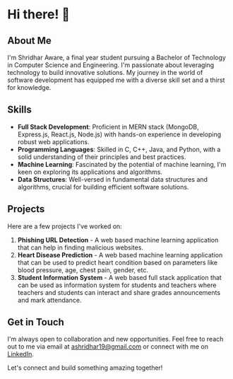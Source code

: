 # Hi there! 👋

## About Me

I'm Shridhar Aware, a final year student pursuing a Bachelor of Technology in Computer Science and Engineering. I'm passionate about leveraging technology to build innovative solutions. My journey in the world of software development has equipped me with a diverse skill set and a thirst for knowledge.

## Skills

- **Full Stack Development**: Proficient in MERN stack (MongoDB, Express.js, React.js, Node.js) with hands-on experience in developing robust web applications.
- **Programming Languages**: Skilled in C, C++, Java, and Python, with a solid understanding of their principles and best practices.
- **Machine Learning**: Fascinated by the potential of machine learning, I'm keen on exploring its applications and algorithms.
- **Data Structures**: Well-versed in fundamental data structures and algorithms, crucial for building efficient software solutions.

## Projects

Here are a few projects I've worked on:

1. **Phishing URL Detection** - A web based machine learning application that can help in finding malicious websites.
2. **Heart Disease Prediction** - A web based machine learning application that can be used to predict heart condition based on parameters like blood pressure, age, chest pain, gender, etc.
3. **Student Information System** - A web based full stack application that can be used as information system for students and teachers where teachers and students can interact and share grades announcements and mark attendance.

## Get in Touch

I'm always open to collaboration and new opportunities. Feel free to reach out to me via email at [ashridhar19@gmail.com](mailto:ashridhar19@gmail.com) or connect with me on [LinkedIn](https://www.linkedin.com/in/shridhar-aware-b04693213/).

Let's connect and build something amazing together!
